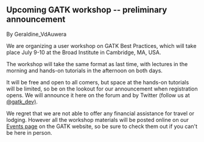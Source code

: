 ## Upcoming GATK workshop -- preliminary announcement

By Geraldine_VdAuwera

<p>We are organizing a user workshop on GATK Best Practices, which will take place July 9-10 at the Broad Institute in Cambridge, MA, USA.</p>

<p>The workshop will take the same format as last time, with lectures in the morning and hands-on tutorials in the afternoon on both days.</p>

<p>It will be free and open to all comers, but space at the hands-on tutorials will be limited, so be on the lookout for our announcement when registration opens. We will announce it here on the forum and by Twitter (follow us at <a href="https://gatkforums.broadinstitute.org/gatk/profile/gatk_dev%29" rel="nofollow">@gatk_dev)</a>.</p>

<p>We regret that we are not able to offer any financial assistance for travel or lodging. However all the workshop materials will be posted online on our <a rel="nofollow" href="http://www.broadinstitute.org/gatk/guide/events">Events page</a> on the GATK website, so be sure to check them out if you can't be here in person.</p>
